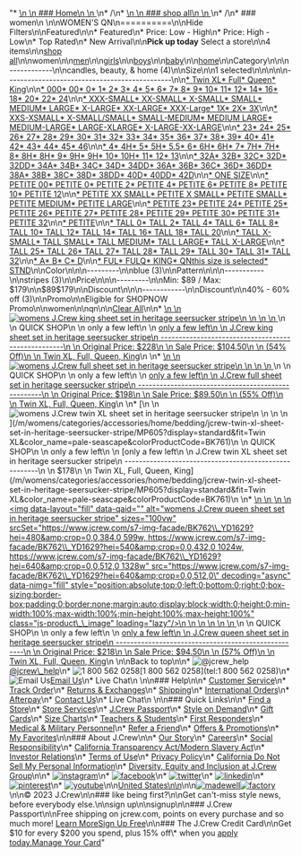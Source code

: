 "*   [\n    \n    ### Home\n    \n    ](/)\n*   /\n*   [\n    \n    ### shop all\n    \n    ](/all)\n*   /\n*   ### women\n    \n\nWOMEN'S QN\n==========\n\nHide Filters\n\nFeatured\n\n*   Featured\n*   Price: Low - High\n*   Price: High - Low\n*   Top Rated\n*   New Arrival\n\n**Pick up today** Select a store\n\n4 items\n\n[shop all](/all/?crawl=no)\n\nwomen\n\n[men](/all/mens?crawl=no)\n\n[girls](/all/girls?crawl=no)\n\n[boys](/all/boys?crawl=no)\n\n[baby](/all/baby?crawl=no)\n\n[home](/all/home?crawl=no)\n\nCategory\n\n\n------------\n\n[](/all/womens?sub-categories=womens-shopall-home&crawl=no&size=QN)candles, beauty, & home (4)\n\nSize\n\n1 selected[](/all/womens?crawl=no)\n\n\n\n\n----------------------------------------------\n\n[*   Twin XL](/all/womens?crawl=no&fit=Twin%20XL&size=QN)[*   Full](/all/womens?crawl=no&fit=Full&size=QN)[*   Queen](/all/womens?crawl=no&fit=Queen&size=QN)[*   King](/all/womens?crawl=no&fit=King&size=QN)\n\n[*   000](/all/womens?crawl=no&size=000,QN)[*   00](/all/womens?crawl=no&size=00,QN)[*   0](/all/womens?crawl=no&size=0,QN)[*   1](/all/womens?crawl=no&size=1,QN)[*   2](/all/womens?crawl=no&size=2,QN)[*   3](/all/womens?crawl=no&size=3,QN)[*   4](/all/womens?crawl=no&size=4,QN)[*   5](/all/womens?crawl=no&size=5,QN)[*   6](/all/womens?crawl=no&size=6,QN)[*   7](/all/womens?crawl=no&size=7,QN)[*   8](/all/womens?crawl=no&size=8,QN)[*   9](/all/womens?crawl=no&size=9,QN)[*   10](/all/womens?crawl=no&size=10,QN)[*   11](/all/womens?crawl=no&size=11,QN)[*   12](/all/womens?crawl=no&size=12,QN)[*   14](/all/womens?crawl=no&size=14,QN)[*   16](/all/womens?crawl=no&size=16,QN)[*   18](/all/womens?crawl=no&size=18,QN)[*   20](/all/womens?crawl=no&size=20,QN)[*   22](/all/womens?crawl=no&size=22,QN)[*   24](/all/womens?crawl=no&size=24,QN)\n\n[*   XXX-SMALL](/all/womens?crawl=no&size=QN,XXX-SMALL)[*   XX-SMALL](/all/womens?crawl=no&size=QN,XX-SMALL)[*   X-SMALL](/all/womens?crawl=no&size=QN,X-SMALL)[*   SMALL](/all/womens?crawl=no&size=QN,SMALL)[*   MEDIUM](/all/womens?crawl=no&size=MEDIUM,QN)[*   LARGE](/all/womens?crawl=no&size=LARGE,QN)[*   X-LARGE](/all/womens?crawl=no&size=QN,X-LARGE)[*   XX-LARGE](/all/womens?crawl=no&size=QN,XX-LARGE)[*   XXX-Large](/all/womens?crawl=no&size=QN,XXXL)[*   1X](/all/womens?crawl=no&size=1X,QN)[*   2X](/all/womens?crawl=no&size=2X,QN)[*   3X](/all/womens?crawl=no&size=3X,QN)\n\n[*   XXS-XSMALL](/all/womens?crawl=no&size=QN,XXS-XSMALL)[*   X-SMALL/SMALL](/all/womens?crawl=no&size=QN,X-SMALL%2FSMALL)[*   SMALL-MEDIUM](/all/womens?crawl=no&size=QN,SMALL-MEDIUM)[*   MEDIUM LARGE](/all/womens?crawl=no&size=MEDIUM%20LARGE,QN)[*   MEDIUM-LARGE](/all/womens?crawl=no&size=MEDIUM-LARGE,QN)[*   LARGE-XLARGE](/all/womens?crawl=no&size=LARGE-XLARGE,QN)[*   X-LARGE-XX-LARGE](/all/womens?crawl=no&size=QN,X-LARGE-XX-LARGE)\n\n[*   23](/all/womens?crawl=no&size=23,QN)[*   24](/all/womens?crawl=no&size=24G,QN)[*   25](/all/womens?crawl=no&size=25,QN)[*   26](/all/womens?crawl=no&size=26,QN)[*   27](/all/womens?crawl=no&size=27,QN)[*   28](/all/womens?crawl=no&size=28,QN)[*   29](/all/womens?crawl=no&size=29,QN)[*   30](/all/womens?crawl=no&size=30,QN)[*   31](/all/womens?crawl=no&size=31,QN)[*   32](/all/womens?crawl=no&size=32,QN)[*   33](/all/womens?crawl=no&size=33,QN)[*   34](/all/womens?crawl=no&size=34,QN)[*   35](/all/womens?crawl=no&size=35,QN)[*   36](/all/womens?crawl=no&size=36,QN)[*   37](/all/womens?crawl=no&size=37,QN)[*   38](/all/womens?crawl=no&size=38,QN)[*   39](/all/womens?crawl=no&size=39,QN)[*   40](/all/womens?crawl=no&size=40,QN)[*   41](/all/womens?crawl=no&size=41,QN)[*   42](/all/womens?crawl=no&size=42,QN)[*   43](/all/womens?crawl=no&size=43,QN)[*   44](/all/womens?crawl=no&size=44,QN)[*   45](/all/womens?crawl=no&size=45,QN)[*   46](/all/womens?crawl=no&size=46,QN)\n\n[*   4](/all/womens?crawl=no&size=4%20MEDIUM,QN)[*   4H](/all/womens?crawl=no&size=4H%20MEDIUM,QN)[*   5](/all/womens?crawl=no&size=5%20MEDIUM,QN)[*   5H](/all/womens?crawl=no&size=5H%20MEDIUM,QN)[*   5.5](/all/womens?crawl=no&size=5.5,QN)[*   6](/all/womens?crawl=no&size=6%20MEDIUM,QN)[*   6H](/all/womens?crawl=no&size=6H,QN)[*   6H](/all/womens?crawl=no&size=6H%20MEDIUM,QN)[*   7](/all/womens?crawl=no&size=7%20MEDIUM,QN)[*   7H](/all/womens?crawl=no&size=7H%20MEDIUM,QN)[*   7H](/all/womens?crawl=no&size=7H,QN)[*   8](/all/womens?crawl=no&size=8%20MEDIUM,QN)[*   8H](/all/womens?crawl=no&size=8H%20MEDIUM,QN)[*   8H](/all/womens?crawl=no&size=8H,QN)[*   9](/all/womens?crawl=no&size=9%20MEDIUM,QN)[*   9H](/all/womens?crawl=no&size=9H%20MEDIUM,QN)[*   9H](/all/womens?crawl=no&size=9H,QN)[*   10](/all/womens?crawl=no&size=10%20MEDIUM,QN)[*   10H](/all/womens?crawl=no&size=10H%20MEDIUM,QN)[*   11](/all/womens?crawl=no&size=11%20MEDIUM,QN)[*   12](/all/womens?crawl=no&size=12%20MEDIUM,QN)[*   13](/all/womens?crawl=no&size=13,QN)\n\n[*   32A](/all/womens?crawl=no&size=32A,QN)[*   32B](/all/womens?crawl=no&size=32B,QN)[*   32C](/all/womens?crawl=no&size=32C,QN)[*   32D](/all/womens?crawl=no&size=32D,QN)[*   32DD](/all/womens?crawl=no&size=32DD,QN)[*   34A](/all/womens?crawl=no&size=34A,QN)[*   34B](/all/womens?crawl=no&size=34B,QN)[*   34C](/all/womens?crawl=no&size=34C,QN)[*   34D](/all/womens?crawl=no&size=34D,QN)[*   34DD](/all/womens?crawl=no&size=34DD,QN)[*   36A](/all/womens?crawl=no&size=36A,QN)[*   36B](/all/womens?crawl=no&size=36B,QN)[*   36C](/all/womens?crawl=no&size=36C,QN)[*   36D](/all/womens?crawl=no&size=36D,QN)[*   36DD](/all/womens?crawl=no&size=36DD,QN)[*   38A](/all/womens?crawl=no&size=38A,QN)[*   38B](/all/womens?crawl=no&size=38B,QN)[*   38C](/all/womens?crawl=no&size=38C,QN)[*   38D](/all/womens?crawl=no&size=38D,QN)[*   38DD](/all/womens?crawl=no&size=38DD,QN)[*   40D](/all/womens?crawl=no&size=40D,QN)[*   40DD](/all/womens?crawl=no&size=40DD,QN)[*   42D](/all/womens?crawl=no&size=42D,QN)\n\n[*   ONE SIZE](/all/womens?crawl=no&size=ONE%20SIZE,QN)\n\n[*   PETITE 00](/all/womens?crawl=no&size=PETITE%2000,QN)[*   PETITE 0](/all/womens?crawl=no&size=PETITE%200,QN)[*   PETITE 2](/all/womens?crawl=no&size=PETITE%202,QN)[*   PETITE 4](/all/womens?crawl=no&size=PETITE%204,QN)[*   PETITE 6](/all/womens?crawl=no&size=PETITE%206,QN)[*   PETITE 8](/all/womens?crawl=no&size=PETITE%208,QN)[*   PETITE 10](/all/womens?crawl=no&size=PETITE%2010,QN)[*   PETITE 12](/all/womens?crawl=no&size=PETITE%2012,QN)\n\n[*   PETITE XX SMALL](/all/womens?crawl=no&size=PETITE%20XX%20SMALL,QN)[*   PETITE X SMALL](/all/womens?crawl=no&size=PETITE%20X%20SMALL,QN)[*   PETITE SMALL](/all/womens?crawl=no&size=PETITE%20SMALL,QN)[*   PETITE MEDIUM](/all/womens?crawl=no&size=PETITE%20MEDIUM,QN)[*   PETITE LARGE](/all/womens?crawl=no&size=PETITE%20LARGE,QN)\n\n[*   PETITE 23](/all/womens?crawl=no&size=PETITE%2023,QN)[*   PETITE 24](/all/womens?crawl=no&size=PETITE%2024,QN)[*   PETITE 25](/all/womens?crawl=no&size=PETITE%2025,QN)[*   PETITE 26](/all/womens?crawl=no&size=PETITE%2026,QN)[*   PETITE 27](/all/womens?crawl=no&size=PETITE%2027,QN)[*   PETITE 28](/all/womens?crawl=no&size=PETITE%2028,QN)[*   PETITE 29](/all/womens?crawl=no&size=PETITE%2029,QN)[*   PETITE 30](/all/womens?crawl=no&size=PETITE%2030,QN)[*   PETITE 31](/all/womens?crawl=no&size=PETITE%2031,QN)[*   PETITE 32](/all/womens?crawl=no&size=PETITE%2032,QN)\n\n[*   PETITE](/all/womens?crawl=no&size=PETITE,QN)\n\n[*   TALL 0](/all/womens?crawl=no&size=QN,TALL%20SIZE%200)[*   TALL 2](/all/womens?crawl=no&size=QN,TALL%202)[*   TALL 4](/all/womens?crawl=no&size=QN,TALL%204)[*   TALL 6](/all/womens?crawl=no&size=QN,TALL%206)[*   TALL 8](/all/womens?crawl=no&size=QN,TALL%208)[*   TALL 10](/all/womens?crawl=no&size=QN,TALL%2010)[*   TALL 12](/all/womens?crawl=no&size=QN,TALL%2012)[*   TALL 14](/all/womens?crawl=no&size=QN,TALL%2014)[*   TALL 16](/all/womens?crawl=no&size=QN,TALL%2016)[*   TALL 18](/all/womens?crawl=no&size=QN,TALL%2018)[*   TALL 20](/all/womens?crawl=no&size=QN,TALL%2020)\n\n[*   TALL X-SMALL](/all/womens?crawl=no&size=QN,TALL%20X-SMALL)[*   TALL SMALL](/all/womens?crawl=no&size=QN,TALL%20SMALL)[*   TALL MEDIUM](/all/womens?crawl=no&size=QN,TALL%20MEDIUM)[*   TALL LARGE](/all/womens?crawl=no&size=QN,TALL%20LARGE)[*   TALL X-LARGE](/all/womens?crawl=no&size=QN,TALL%20X-LARGE)\n\n[*   TALL 25](/all/womens?crawl=no&size=QN,TALL%2025)[*   TALL 26](/all/womens?crawl=no&size=QN,TALL%2026)[*   TALL 27](/all/womens?crawl=no&size=QN,TALL%2027)[*   TALL 28](/all/womens?crawl=no&size=QN,TALL%2028)[*   TALL 29](/all/womens?crawl=no&size=QN,TALL%2029)[*   TALL 30](/all/womens?crawl=no&size=QN,TALL%2030)[*   TALL 31](/all/womens?crawl=no&size=QN,TALL%2031)[*   TALL 32](/all/womens?crawl=no&size=QN,TALL%2032)\n\n[*   A](/all/womens?crawl=no&size=A,QN)[*   B](/all/womens?crawl=no&size=B,QN)[*   C](/all/womens?crawl=no&size=C,QN)[*   D](/all/womens?crawl=no&size=D,QN)\n\n[*   FUL](/all/womens?crawl=no&size=FUL,QN)[*   FULQ](/all/womens?crawl=no&size=FULQ,QN)[*   KING](/all/womens?crawl=no&size=KING,QN)[*   QNthis size is selected](/all/womens?crawl=no)[*   STND](/all/womens?crawl=no&size=QN,STND)\n\nColor\n\n\n---------\n\n[](/all/womens?crawl=no&l_color=root-blue&size=QN)blue (3)\n\nPattern\n\n\n-----------\n\n[](/all/womens?crawl=no&l_pattern=root-stripes&size=QN)stripes (3)\n\nPrice\n\n\n---------\n\nMin: $89 / Max: $179\n\n$89$179\n\nDiscount\n\n\n------------\n\nDiscount\n\n[](/all/womens?crawl=no&discount=40to60Off&size=QN)40% - 60% off (3)\n\nPromo\n\n[](/all/womens?crawl=no&pmid=msg-30-off-full-price%2Cmsg-pam-promo%2Cmsg-30-off-sale~SHOPNOW&size=QN)Eligible for SHOPNOW Promo\n\nwomen[](/all/?crawl=no)\n\nqn[](/all/womens?crawl=no)\n\n[Clear All](/all/?crawl=no)\n\n*   [\n    \n    ![womens J.Crew king sheet set in heritage seersucker stripe](https://www.jcrew.com/s7-img-facade/BK763_YD1629?hei=640&crop=0,0,512,0)\n    \n    \n    \n    ](/m/womens/categories/accessories/home/bedding/jcrew-king-sheet-set-in-heritage-seersucker-stripe/MP605?display=standard&fit=King&color_name=pale-seascape&colorProductCode=BK763)\n    \n    QUICK SHOP\n    \n    only a few left\n    \n    [only a few left\n    \n    J.Crew king sheet set in heritage seersucker stripe\n    ---------------------------------------------------\n    \n    Original Price: $228\n    \n    Sale Price: $104.50\n    \n    (54% Off)\n    \n    Twin XL, Full, Queen, King](/m/womens/categories/accessories/home/bedding/jcrew-king-sheet-set-in-heritage-seersucker-stripe/MP605?display=standard&fit=King&color_name=pale-seascape&colorProductCode=BK763)\n    \n*   [\n    \n    ![womens J.Crew full sheet set in heritage seersucker stripe](https://www.jcrew.com/s7-img-facade/BK760_YD1629?hei=640&crop=0,0,512,0)\n    \n    \n    \n    ](/m/womens/categories/accessories/home/bedding/jcrew-full-sheet-set-in-heritage-seersucker-stripe/MP605?display=standard&fit=Full&color_name=pale-seascape&colorProductCode=BK760)\n    \n    QUICK SHOP\n    \n    only a few left\n    \n    [only a few left\n    \n    J.Crew full sheet set in heritage seersucker stripe\n    ---------------------------------------------------\n    \n    Original Price: $198\n    \n    Sale Price: $89.50\n    \n    (55% Off)\n    \n    Twin XL, Full, Queen, King](/m/womens/categories/accessories/home/bedding/jcrew-full-sheet-set-in-heritage-seersucker-stripe/MP605?display=standard&fit=Full&color_name=pale-seascape&colorProductCode=BK760)\n    \n*   [\n    \n    ![womens J.Crew twin XL sheet set in heritage seersucker stripe](https://www.jcrew.com/s7-img-facade/BK761_YD1629?hei=640&crop=0,0,512,0)\n    \n    \n    \n    ](/m/womens/categories/accessories/home/bedding/jcrew-twin-xl-sheet-set-in-heritage-seersucker-stripe/MP605?display=standard&fit=Twin XL&color_name=pale-seascape&colorProductCode=BK761)\n    \n    QUICK SHOP\n    \n    only a few left\n    \n    [only a few left\n    \n    J.Crew twin XL sheet set in heritage seersucker stripe\n    ------------------------------------------------------\n    \n    $178\n    \n    Twin XL, Full, Queen, King](/m/womens/categories/accessories/home/bedding/jcrew-twin-xl-sheet-set-in-heritage-seersucker-stripe/MP605?display=standard&fit=Twin XL&color_name=pale-seascape&colorProductCode=BK761)\n    \n*   [\n    \n    ![womens J.Crew queen sheet set in heritage seersucker stripe](data:image/gif;base64,R0lGODlhAQABAIAAAAAAAP///yH5BAEAAAAALAAAAAABAAEAAAIBRAA7)\n    \n    <img data-layout=\"fill\" data-qaid=\"\" alt=\"womens J.Crew queen sheet set in heritage seersucker stripe\" sizes=\"100vw\" srcSet=\"https://www.jcrew.com/s7-img-facade/BK762\\_YD1629?hei=480&amp;crop=0,0,384,0 599w, https://www.jcrew.com/s7-img-facade/BK762\\_YD1629?hei=540&amp;crop=0,0,432,0 1024w, https://www.jcrew.com/s7-img-facade/BK762\\_YD1629?hei=640&amp;crop=0,0,512,0 1328w\" src=\"https://www.jcrew.com/s7-img-facade/BK762\\_YD1629?hei=640&amp;crop=0,0,512,0\" decoding=\"async\" data-nimg=\"fill\" style=\"position:absolute;top:0;left:0;bottom:0;right:0;box-sizing:border-box;padding:0;border:none;margin:auto;display:block;width:0;height:0;min-width:100%;max-width:100%;min-height:100%;max-height:100%\" class=\"js-product\\_\\_image\" loading=\"lazy\"/>\n    \n    \n    \n    \n    \n    ](/m/womens/categories/accessories/home/bedding/jcrew-queen-sheet-set-in-heritage-seersucker-stripe/MP605?display=standard&fit=Queen&color_name=pale-seascape&colorProductCode=BK762)\n    \n    QUICK SHOP\n    \n    only a few left\n    \n    [only a few left\n    \n    J.Crew queen sheet set in heritage seersucker stripe\n    ----------------------------------------------------\n    \n    Original Price: $218\n    \n    Sale Price: $94.50\n    \n    (57% Off)\n    \n    Twin XL, Full, Queen, King](/m/womens/categories/accessories/home/bedding/jcrew-queen-sheet-set-in-heritage-seersucker-stripe/MP605?display=standard&fit=Queen&color_name=pale-seascape&colorProductCode=BK762)\n    \n\nBack to top\n\n*   ![@jcrew_help](/next-static/images/sidecar-modules/footer/twitter-2.svg)[@jcrew\\_help](https://twitter.com/jcrew_help)\n*   ![1 800 562 0258](/next-static/images/sidecar-modules/footer/phone-2.svg)[1 800 562 0258](tel:1 800 562 0258)\n*   ![Email Us](/next-static/images/sidecar-modules/footer/email.svg)[Email Us](mailto:help@jcrew.com)\n*   Live Chat\n    \n\n### Help\n\n*   [Customer Service](/help/customer-service)\n*   [Track Order](/help/order-status)\n*   [Returns & Exchanges](/help/returns-exchanges)\n*   [Shipping](/help/shipping-handling)\n*   [International Orders](/help/international-orders)\n*   [Afterpay](/afterpay-faq)\n*   [Contact Us](/help/contact-us)\n*   Live Chat\n    \n\n### Quick Links\n\n*   [Find a Store](https://stores.jcrew.com/search)\n*   [Store Services](/s/store-services)\n*   [J.Crew Passport](/s/rewards)\n*   [Style on Demand](/s/style-on-demand)\n*   [Gift Cards](/help/gift-card)\n*   [Size Charts](/r/size-charts)\n*   [Teachers & Students](/s/teacher-student-discount)\n*   [First Responders](/s/military-medical-first-responder-discount)\n*   [Medical & Military Personnel](/s/military-medical-first-responder-discount)\n*   [Refer a Friend](/share)\n*   [Offers & Promotions](/best-deals)\n*   [My Favorites](/favorites)\n\n### About J.Crew\n\n*   [Our Story](/s/aboutus)\n*   [Careers](https://jobs.jcrew.com)\n*   [Social Responsibility](/s/corporate-responsibility)\n*   [California Transparency Act/Modern Slavery Act](/s/CSR-california-transparency-act)\n*   [Investor Relations](https://investors.jcrew.com)\n*   [Terms of Use](/help/terms-of-use)\n*   [Privacy Policy](/help/privacy-policy)\n*   [California Do Not Sell My Personal Information](https://jcrew.clarip.com/dsr/create?brand=jcrew&type=3)\n*   [Diversity, Equity and Inclusion at J.Crew Group](/s/diversity-equity-inclusion)\n\n*   [![instagram](/next-static/images/sidecar-modules/footer/instagram-2.svg)](http://instagram.com/jcrew)\n*   [![facebook](/next-static/images/sidecar-modules/footer/facebook-2.svg)](https://www.facebook.com/jcrew)\n*   [![twitter](/next-static/images/sidecar-modules/footer/twitter-2.svg)](https://twitter.com/jcrew)\n*   [![linkedin](/next-static/images/sidecar-modules/footer/linkedin.svg)](https://www.linkedin.com/company/j-crew)\n*   [![pinterest](/next-static/images/sidecar-modules/footer/pinterest-2.svg)](http://pinterest.com/jcrew/)\n*   [![youtube](/next-static/images/sidecar-modules/footer/youtube-2.svg)](http://www.youtube.com/user/jcrewinsider)\n\n[United States\n\n](/r/context-chooser)\n\n[![madewell](/next-static/images/sidecar-modules/footer/madewell.svg)](https://www.madewell.com)[![factory](/next-static/images/sidecar-modules/navigation/jcrew-factory-logo-black.svg)](https://factory.jcrew.com)\n\n© 2023 J.Crew\n\n### like being first?\n\nGet can't-miss style news, before everybody else.\n\nsign up\n\nsignup\n\n### J.Crew Passport\n\nFree shipping on jcrew.com, points on every purchase and so much more! [Learn More](/s/rewards)[Sign Up Free](/?register=true)\n\n### The J.Crew Credit Card\n\nGet $10 for every $200 you spend, plus 15% off\\* when you [apply today.](/s/credit-card)[Manage Your Card](https://d.comenity.net/jcrew/)"